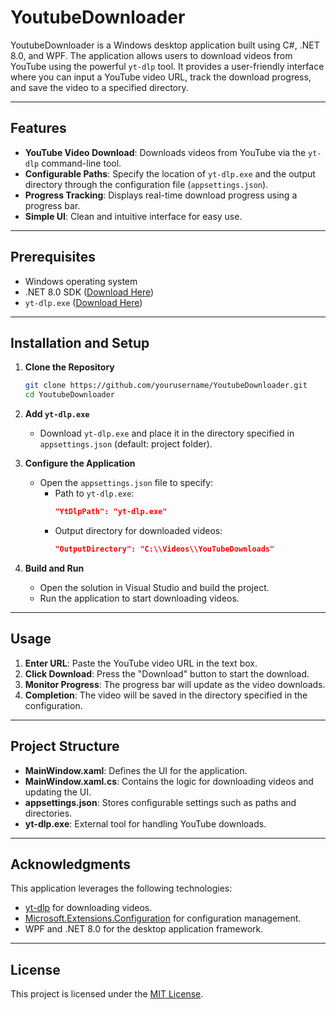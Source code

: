 
# YoutubeDownloader

YoutubeDownloader is a Windows desktop application built using C#, .NET 8.0, and WPF. The application allows users to download videos from YouTube using the powerful `yt-dlp` tool. It provides a user-friendly interface where you can input a YouTube video URL, track the download progress, and save the video to a specified directory.

---

## Features
- **YouTube Video Download**: Downloads videos from YouTube via the `yt-dlp` command-line tool.
- **Configurable Paths**: Specify the location of `yt-dlp.exe` and the output directory through the configuration file (`appsettings.json`).
- **Progress Tracking**: Displays real-time download progress using a progress bar.
- **Simple UI**: Clean and intuitive interface for easy use.

---

## Prerequisites
- Windows operating system
- .NET 8.0 SDK ([Download Here](https://dotnet.microsoft.com/))
- `yt-dlp.exe` ([Download Here](https://github.com/yt-dlp/yt-dlp))

---

## Installation and Setup

1. **Clone the Repository**
   ```bash
   git clone https://github.com/yourusername/YoutubeDownloader.git
   cd YoutubeDownloader
   ```

2. **Add `yt-dlp.exe`**
   - Download `yt-dlp.exe` and place it in the directory specified in `appsettings.json` (default: project folder).

3. **Configure the Application**
   - Open the `appsettings.json` file to specify:
     - Path to `yt-dlp.exe`:
       ```json
       "YtDlpPath": "yt-dlp.exe"
       ```
     - Output directory for downloaded videos:
       ```json
       "OutputDirectory": "C:\\Videos\\YouTubeDownloads"
       ```

4. **Build and Run**
   - Open the solution in Visual Studio and build the project.
   - Run the application to start downloading videos.

---

## Usage

1. **Enter URL**: Paste the YouTube video URL in the text box.
2. **Click Download**: Press the "Download" button to start the download.
3. **Monitor Progress**: The progress bar will update as the video downloads.
4. **Completion**: The video will be saved in the directory specified in the configuration.

---

## Project Structure
- **MainWindow.xaml**: Defines the UI for the application.
- **MainWindow.xaml.cs**: Contains the logic for downloading videos and updating the UI.
- **appsettings.json**: Stores configurable settings such as paths and directories.
- **yt-dlp.exe**: External tool for handling YouTube downloads.

---

## Acknowledgments
This application leverages the following technologies:
- [yt-dlp](https://github.com/yt-dlp/yt-dlp) for downloading videos.
- [Microsoft.Extensions.Configuration](https://www.nuget.org/packages/Microsoft.Extensions.Configuration.Json/) for configuration management.
- WPF and .NET 8.0 for the desktop application framework.

---

## License
This project is licensed under the [MIT License](LICENSE).
